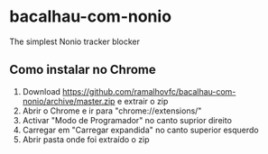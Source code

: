 # bacalhau-com-nonio
The simplest Nonio tracker blocker

## Como instalar no Chrome
1. Download https://github.com/ramalhovfc/bacalhau-com-nonio/archive/master.zip e extrair o zip
2. Abrir o Chrome e ir para "chrome://extensions/"
3. Activar "Modo de Programador" no canto suprior direito
4. Carregar em "Carregar expandida" no canto superior esquerdo
5. Abrir pasta onde foi extraído o zip